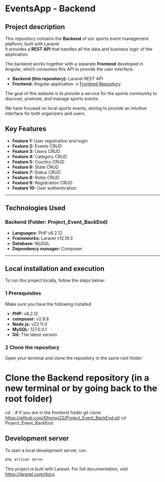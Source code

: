 # EventsApp - Backend

## Project description

This repository contains the **Backend** of our sports event management platform, built with Laravel.  
It provides a **REST API** that handles all the data and business logic of the application.  

The backend works together with a separate **Frontend** developed in Angular, which consumes this API to provide the user interface.  

- **Backend (this repository):** Laravel REST API  
- **Frontend:** Angular application → [Frontend Repository](https://github.com/Dhoron22/Project_Event_FrontEnd.git)  

The goal of this website is to provide a service for the sports community to discover, promote, and manage sports events.

We have focused on local sports events, aiming to provide an intuitive interface for both organizers and users.

## Key Features

 - **Feature 1:** User registration and login
 - **Feature 2:** Events CRUD 
 - **Feature 3:** Users CRUD
 - **Feature 4:** Category CRUD
 - **Feature 5:** Country CRUD
 - **Feature 6:** State CRUD
 - **Feature 7:** Status CRUD
 - **Feature 8:** Roles CRUD
 - **Feature 9:** Registration CRUD
 - **Feature 10:** User authentication

---
## Technologies Used

### Backend (Folder: Project_Event_BackEnd)
 - **Languages:** PHP v8.2.12
 - **Frameworks:** Laravel v12.19.3
 - **Database:** MySQL
 - **Dependency manager:** Composer

---
## Local installation and execution
To run this project locally, follow the steps below:

### 1 Prerequisites
Make sure you have the following installed
 - **PHP:** v8.2.12
 - **composer:** v2.8.8
 - **Node.js:** v22.11.0
 - **MySQL:** 127.0.0.1
 - **Git:** The latest version

### 2 Clone the repository
Open your terminal and clone the repository in the same root folder:

# Clone the Backend repository (in a new terminal or by going back to the root folder)
cd .. # If you are in the frontend folder
git clone https://github.com/Dhoron22/Project_Event_BackEnd.git
cd Project_Event_BackEnd

## Development server

To start a local development server, run:

```bash
php artisan serve 
```
This project is built with Laravel. For full documentation, visit https://laravel.com/docs
